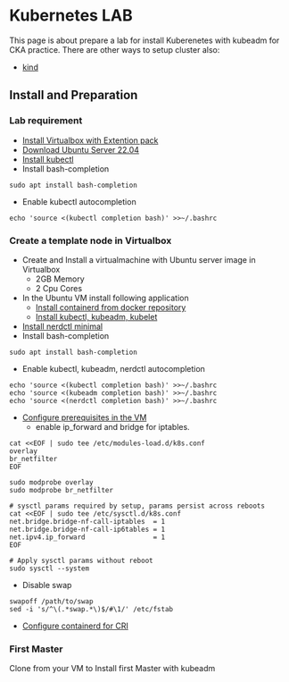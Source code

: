 # Kubernetes LAB
This page is about prepare a lab for install Kuberenetes with kubeadm for CKA practice. There are other ways to setup cluster also:
- [kind](kind.md)

## Install and Preparation

### Lab requirement
- [Install Virtualbox with Extention pack](https://www.virtualbox.org/wiki/Downloads)
- [Download Ubuntu Server 22.04](https://ubuntu.com/download/server#downloads)
- [Install kubectl](https://kubernetes.io/docs/tasks/tools/install-kubectl-linux/#install-using-native-package-management)
- Install bash-completion
```
sudo apt install bash-completion
```
- Enable kubectl autocompletion 
```
echo 'source <(kubectl completion bash)' >>~/.bashrc
```

### Create a template node in Virtualbox
- Create and Install a virtualmachine with Ubuntu server image in Virtualbox
  - 2GB Memory
  - 2 Cpu Cores
- In the Ubuntu VM install following application
  - [Install containerd from docker repository](https://docs.docker.com/engine/install/ubuntu/)
  - [Install kubectl, kubeadm, kubelet](https://kubernetes.io/docs/setup/production-environment/tools/kubeadm/install-kubeadm/#installing-kubeadm-kubelet-and-kubectl)
- [Install nerdctl minimal](https://github.com/containerd/nerdctl/releases)
- Install bash-completion
```
sudo apt install bash-completion
```
- Enable kubectl, kubeadm, nerdctl autocompletion
```
echo 'source <(kubectl completion bash)' >>~/.bashrc
echo 'source <(kubeadm completion bash)' >>~/.bashrc
echo 'source <(nerdctl completion bash)' >>~/.bashrc
```
- [Configure prerequisites in the VM](https://kubernetes.io/docs/setup/production-environment/container-runtimes/)
  - enable ip_forward and bridge for iptables.
```
cat <<EOF | sudo tee /etc/modules-load.d/k8s.conf
overlay
br_netfilter
EOF

sudo modprobe overlay
sudo modprobe br_netfilter

# sysctl params required by setup, params persist across reboots
cat <<EOF | sudo tee /etc/sysctl.d/k8s.conf
net.bridge.bridge-nf-call-iptables  = 1
net.bridge.bridge-nf-call-ip6tables = 1
net.ipv4.ip_forward                 = 1
EOF

# Apply sysctl params without reboot
sudo sysctl --system
```
  - Disable swap
```
swapoff /path/to/swap
sed -i 's/^\(.*swap.*\)$/#\1/' /etc/fstab
```
  - [Configure containerd for CRI](https://github.com/containerd/containerd/blob/main/docs/cri/config.md#full-configuration)

### First Master
Clone from your VM to Install first Master with kubeadm
